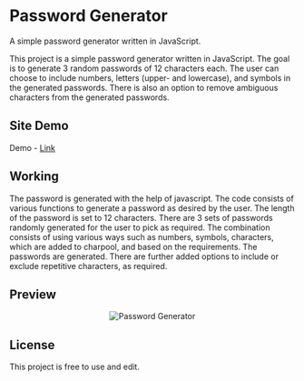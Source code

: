 # Password Generator

A simple password generator written in JavaScript.

This project is a simple password generator written in JavaScript. The goal is to generate 3 random passwords of 12 characters each. The user can choose to include numbers, letters (upper- and lowercase), and symbols in the generated passwords. There is also an option to remove ambiguous characters from the generated passwords.

## Site Demo

Demo - [Link](https://passsword-generatorx.vercel.app/)

## Working

The password is generated with the help of javascript. The code consists of various functions to generate a password as desired by the user.
The length of the password is set to 12 characters.
There are 3 sets of passwords randomly generated for the user to pick as required.
The combination consists of using various ways such as numbers, symbols, characters, which are added to charpool, and based on the requirements. The passwords are generated.
There are further added options to include or exclude repetitive characters, as required.

## Preview

<p align="center">
  <img src="https://github.com/TechTronixx/PasswordGenerator/blob/master/S1.jpg" alt="Password Generator" />
</p>

## License

This project is free to use and edit.


